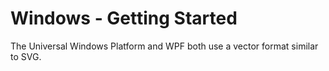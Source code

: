 # Windows - Getting Started

The Universal Windows Platform and WPF both use a vector format similar to SVG.

